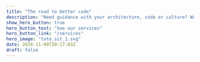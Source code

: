 ```yaml
---
title: "The road to better code"
description: "Need guidance with your architecture, code or culture? We can help."
show_hero_button: true
hero_button_text: "See our services"
hero_button_link: "/services"
hero_image: "toto_sit_1.svg"
date: 2018-11-09T20:17:03Z
draft: false
---
```

